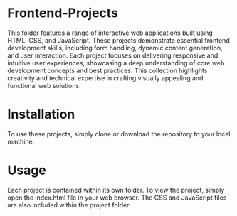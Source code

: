 # Frontend-Projects
This folder features a range of interactive web applications built using HTML, CSS, and JavaScript. These projects demonstrate essential frontend development skills, including form handling, dynamic content generation, and user interaction. Each project focuses on delivering responsive and intuitive user experiences, showcasing a deep understanding of core web development concepts and best practices. This collection highlights creativity and technical expertise in crafting visually appealing and functional web solutions.

# Installation
To use these projects, simply clone or download the repository to your local machine.

# Usage
Each project is contained within its own folder. To view the project, simply open the index.html file in your web browser. The CSS and JavaScript files are also included within the project folder.
